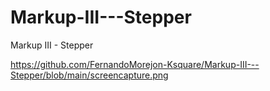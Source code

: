 # Markup-III---Stepper
Markup III - Stepper

https://github.com/FernandoMorejon-Ksquare/Markup-III---Stepper/blob/main/screencapture.png
